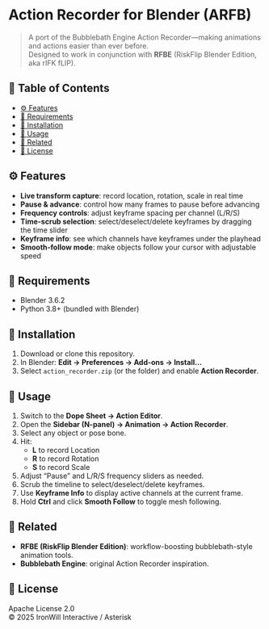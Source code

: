 # Action Recorder for Blender (ARFB)

> A port of the Bubblebath Engine Action Recorder—making animations and actions easier than ever before.  
> Designed to work in conjunction with **RFBE** (RiskFlip Blender Edition, aka rIFK fLIP).

## 📑 Table of Contents

- [⚙️ Features](#️-features)
- [🎯 Requirements](#🎯-requirements)
- [🚀 Installation](#🚀-installation)
- [📖 Usage](#📖-usage)
- [🔗 Related](#🔗-related)
- [📄 License](#📄-license)

## ⚙️ Features

- **Live transform capture**: record location, rotation, scale in real time  
- **Pause & advance**: control how many frames to pause before advancing  
- **Frequency controls**: adjust keyframe spacing per channel (L/R/S)  
- **Time-scrub selection**: select/deselect/delete keyframes by dragging the time slider  
- **Keyframe info**: see which channels have keyframes under the playhead  
- **Smooth-follow mode**: make objects follow your cursor with adjustable speed  

## 🎯 Requirements

- Blender 3.6.2  
- Python 3.8+ (bundled with Blender)  

## 🚀 Installation

1. Download or clone this repository.  
2. In Blender: **Edit → Preferences → Add-ons → Install…**  
3. Select `action_recorder.zip` (or the folder) and enable **Action Recorder**.  

## 📖 Usage

1. Switch to the **Dope Sheet → Action Editor**.  
2. Open the **Sidebar (N-panel) → Animation → Action Recorder**.  
3. Select any object or pose bone.  
4. Hit:
   - **L** to record Location  
   - **R** to record Rotation  
   - **S** to record Scale  
5. Adjust “Pause” and L/R/S frequency sliders as needed.  
6. Scrub the timeline to select/deselect/delete keyframes.  
7. Use **Keyframe Info** to display active channels at the current frame.  
8. Hold **Ctrl** and click **Smooth Follow** to toggle mesh following.  

## 🔗 Related

- **RFBE (RiskFlip Blender Edition)**: workflow-boosting bubblebath-style animation tools.  
- **Bubblebath Engine**: original Action Recorder inspiration.

## 📄 License

Apache License 2.0  
© 2025 IronWill Interactive / Asterisk
